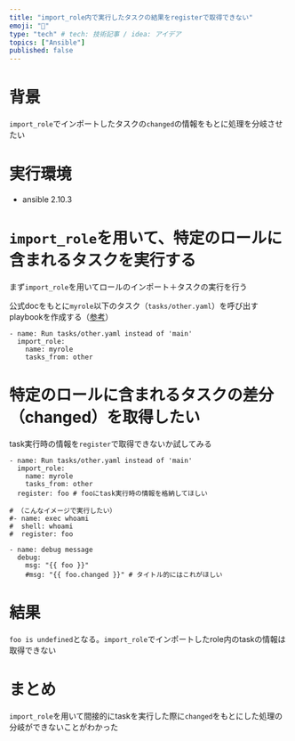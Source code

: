 ```yaml
---
title: "import_role内で実行したタスクの結果をregisterで取得できない"
emoji: "🎃"
type: "tech" # tech: 技術記事 / idea: アイデア
topics: ["Ansible"]
published: false
---
```


# 背景
`import_role`でインポートしたタスクの`changed`の情報をもとに処理を分岐させたい

# 実行環境
- ansible 2.10.3

# `import_role`を用いて、特定のロールに含まれるタスクを実行する

まず`import_role`を用いてロールのインポート＋タスクの実行を行う

公式docをもとに`myrole`以下のタスク（`tasks/other.yaml`）を呼び出すplaybookを作成する（[参考](https://docs.ansible.com/ansible/2.4/import_role_module.html#examples)）
```
- name: Run tasks/other.yaml instead of 'main'
  import_role:
    name: myrole
    tasks_from: other
```

# 特定のロールに含まれるタスクの差分（changed）を取得したい

task実行時の情報を`register`で取得できないか試してみる

```
- name: Run tasks/other.yaml instead of 'main'
  import_role:
    name: myrole
    tasks_from: other
  register: foo # fooにtask実行時の情報を格納してほしい

# （こんなイメージで実行したい）
#- name: exec whoami
#  shell: whoami
#  register: foo

- name: debug message
  debug:
    msg: "{{ foo }}"
    #msg: "{{ foo.changed }}" # タイトル的にはこれがほしい
```

# 結果
`foo is undefined`となる。`import_role`でインポートしたrole内のtaskの情報は取得できない

# まとめ
`import_role`を用いて間接的にtaskを実行した際に`changed`をもとにした処理の分岐ができないことがわかった
